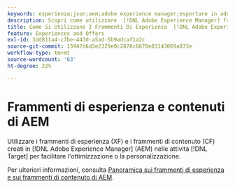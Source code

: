 ```yaml
---
keywords: esperienza;json;aem;adobe experience manager;esportare in adobe target;frammenti di esperienza;frammenti;XF
description: Scopri come utilizzare  [!DNL Adobe Experience Manager] frammenti di esperienza nelle [!DNL Adobe Target] attività.
title: Come Si Utilizzano I Frammenti Di Esperienza  [!DNL Adobe Experience Manager] (AEM)?
feature: Experiences and Offers
exl-id: 3dd811a4-c7be-443d-a5ad-5b9adcaf1a2c
source-git-commit: 15947d6d3e2329e0c2878c6670e83143069a873e
workflow-type: tm+mt
source-wordcount: '63'
ht-degree: 22%

---
```


# Frammenti di esperienza e contenuti di AEM

Utilizzare i frammenti di esperienza (XF) e i frammenti di contenuto (CF) creati in [!DNL Adobe Experience Manager] (AEM) nelle attività [!DNL Target] per facilitare l&#39;ottimizzazione o la personalizzazione.

Per ulteriori informazioni, consulta [Panoramica sui frammenti di esperienza e sui frammenti di contenuto di AEM](/help/main/c-integrating-target-with-mac/aem/aem-experience-and-content-fragments.md).